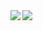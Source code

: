 <a href="https://github.com/anuraghazra/github-readme-stats">
  <img align="left" src="https://github-readme-stats.vercel.app/api?username=b4tchkn&count_private=true&show_icons=true" />
</a>
<a href="https://github.com/anuraghazra/github-readme-stats">
  <img align="left" src="https://github-readme-stats.vercel.app/api/top-langs/?username=b4tchkn" />
</a>